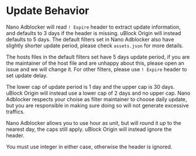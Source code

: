 # Update Behavior

Nano Adblocker will read `! Expire` header to extract update information, and defaults to 3 days if the header is missing. uBlock Origin 
will instead defaults to 5 days. The default filters set in Nano Adblocker also have slightly shorter update period, please check 
`assets.json` for more details. 

The hosts files in the default filters set have 5 days update period, if you are the maintainer of the host file and are unhappy about 
this, please open an issue and we will change it. For other filters, please use `! Expire` header to set update delay. 

The lower cap of update period is 1 day and the upper cap is 30 days. uBlock Origin will instead use a lower cap of 2 days and no upper 
cap. Nano Adblocker respects your choise as filter maintainer to choose daily update, but you are responsible in making sure doing so 
will not generate excessive traffics. 

Nano Adblocker allows you to use hour as unit, but will round it *up* to the nearest day, the caps still apply. uBlock Origin will 
instead ignore the header. 

You must use integer in either case, otherwise the header is ignored. 
